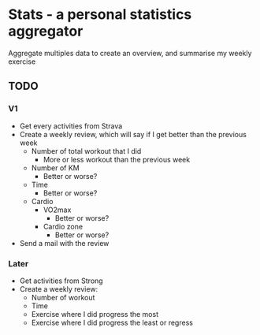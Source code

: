 # Stats - a personal statistics aggregator

Aggregate multiples data to create an overview, and summarise my weekly exercise

## TODO
### V1
- Get every activities from Strava
- Create a weekly review, which will say if I get better than the previous week
  - Number of total workout that I did
    - More or less workout than the previous week
  - Number of KM
    - Better or worse?
  - Time
    - Better or worse?
  - Cardio
    - VO2max
      - Better or worse?
    - Cardio zone
      - Better or worse?
- Send a mail with the review

### Later
- Get activities from Strong
- Create a weekly review:
  - Number of workout
  - Time
  - Exercise where I did progress the most
  - Exercise where I did progress the least or regress